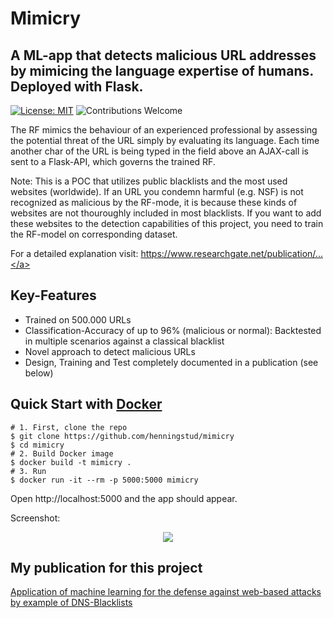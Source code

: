 # Mimicry
## A ML-app that detects malicious URL addresses by mimicing the language expertise of humans. Deployed with Flask.
[![License: MIT](https://img.shields.io/badge/License-MIT-yellow.svg)](https://opensource.org/licenses/MIT)
![Contributions Welcome](https://img.shields.io/badge/contributions-welcome-brightgreen.svg?style=flat)

The RF mimics the behaviour of an experienced professional by assessing the potential threat of the URL simply by evaluating its language. Each time another char of the URL is being typed in the field above an AJAX-call is sent to a Flask-API, which governs the trained RF.

Note: This is a POC that utilizes public blacklists and the most used websites (worldwide). If an URL you condemn harmful (e.g. NSF) is not recognized as malicious by the RF-mode, it is because these kinds of websites are not thouroughly included in most blacklists. If you want to add these websites to the detection capabilities of this project, you need to train the RF-model on corresponding dataset.

For a detailed explanation visit: <a href="https://www.researchgate.net/publication/358724855_Einsatz_von_Machine_Learning_bei_der_Abwehr_webbasierter_Angriffe_am_Beispiel_von_URL-Blacklists?_sg%5B0%5D=Timssc4_IIlX6huQAxeKebLMRiCKKP1eiAQbfi6vcIkAAHaIbxNRKRn334OFApuZFwk7uKI4ofhFqL_5MSFVTdTTcZv952D3iHuv-R0C.6ePV4xMZ8RX1Q0xk-fuMdB_xm_nqaSvdRvV9pRBUokJ_tFKiGf9Euqtfekhc9TMDMUvr1zwBgeZ7TUd5Hmc6xw">https://www.researchgate.net/publication/...</a>

## Key-Features
- Trained on 500.000 URLs
- Classification-Accuracy of up to 96% (malicious or normal): Backtested in multiple scenarios against a classical blacklist
- Novel approach to detect malicious URLs
- Design, Training and Test completely documented in a publication (see below)

## Quick Start with **[Docker](https://www.docker.com)**

```shell
# 1. First, clone the repo
$ git clone https://github.com/henningstud/mimicry
$ cd mimicry
# 2. Build Docker image
$ docker build -t mimicry .
# 3. Run
$ docker run -it --rm -p 5000:5000 mimicry
```
Open http://localhost:5000 and the app should appear.

Screenshot:
<p align="center">
  <img src="https://github.com/henningstud/mimic_url_classifier/blob/main/screenshot1.jpeg">
</p>

## My publication for this project

[Application of machine learning for the defense against web-based attacks by example of DNS-Blacklists](https://www.researchgate.net/publication/358724855_Einsatz_von_Machine_Learning_bei_der_Abwehr_webbasierter_Angriffe_am_Beispiel_von_URL-Blacklists)
